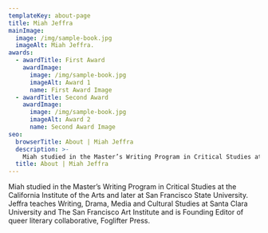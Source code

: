 ```yaml
---
templateKey: about-page
title: Miah Jeffra
mainImage:
  image: /img/sample-book.jpg
  imageAlt: Miah Jeffra.
awards:
  - awardTitle: First Award
    awardImage: 
      image: /img/sample-book.jpg
      imageAlt: Award 1
      name: First Award Image
  - awardTitle: Second Award
    awardImage: 
      image: /img/sample-book.jpg
      imageAlt: Award 2
      name: Second Award Image    
seo:
  browserTitle: About | Miah Jeffra
  description: >-
    Miah studied in the Master’s Writing Program in Critical Studies at the California Institute of the Arts and later at San Francisco State University. Jeffra teaches Writing, Drama, Media and Cultural Studies at Santa Clara University and The San Francisco Art Institute and is Founding Editor of queer literary collaborative, Foglifter Press.
  title: About | Miah Jeffra
---
```


Miah studied in the Master’s Writing Program in Critical Studies at the California Institute of the Arts and later at San Francisco State University. Jeffra teaches Writing, Drama, Media and Cultural Studies at Santa Clara University and The San Francisco Art Institute and is Founding Editor of queer literary collaborative, Foglifter Press.
